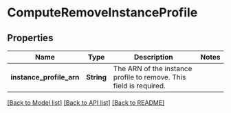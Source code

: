 # ComputeRemoveInstanceProfile

## Properties

Name | Type | Description | Notes
------------ | ------------- | ------------- | -------------
**instance_profile_arn** | **String** | The ARN of the instance profile to remove. This field is required. | 

[[Back to Model list]](../README.md#documentation-for-models) [[Back to API list]](../README.md#documentation-for-api-endpoints) [[Back to README]](../README.md)


